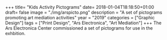 +++
title= "Kids Activity Pictograms"
date= 2018-01-04T18:18:50+01:00
draft= false
image = "./img/arspicto.png"
description = "A set of pictograms promoting art mediation activities"
year = "2019"
categories = ["Graphic Design"]
tags = ["Print Design", "Ars Electronica", "Art Mediation"]
+++
The Ars Electronica Center commissioned a set of pictograms for use in the exhbition.
<!--more-->